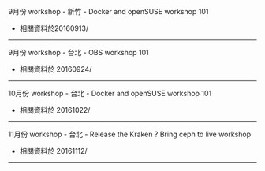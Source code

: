 9月份 workshop - 新竹 - Docker and openSUSE workshop 101
* 相關資料於20160913/

---------------------------

9月份 workshop - 台北 - OBS workshop 101
* 相關資料於 20160924/

---------------------------

10月份 workshop - 台北 - Docker and openSUSE workshop 101
* 相關資料於 20161022/

---------------------------

11月份 workshop - 台北 - Release the Kraken ? Bring ceph to live workshop
* 相關資料於 20161112/

---------------------------


